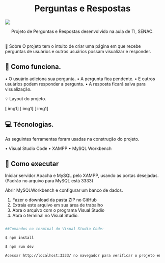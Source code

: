 <h1 align="center">Perguntas e Respostas</h1>

<img src="https://i.ibb.co/JzwMhsJ/banner-qea.png">

<p align="center">Projeto de Perguntas e Respostas desenvolvido na aula de TI, SENAC.</p>

<br>
🔸 Sobre
O projeto tem o intuito de criar uma página em que recebe perguntas de usuários e outros usuários possam visualizar e responder.

## 🔹 Como funciona.

• O usuário adiciona sua pergunta.
• A pergunta fica pendente.
• E outros usuários podem responder a pergunta.
• A resposta ficará salva para visualização.


💡 Layout do projeto.

[ img1]
[ img1]
[ img1]

## 💻 Técnologias.
As seguintes ferramentas foram usadas na construção do projeto.

• Visual Studio Code
• XAMPP
• MySQL Workbench

## 🔎 Como executar

Iniciar servidor Apacha e MySQL pelo XAMPP, usando as portas desejadas. (Padrão no arquivo para MySQL está 3333)

Abrir MySQLWorkbench e configurar um banco de dados.

1. Fazer o download da pasta ZIP no GitHub 
2. Extraia este arquivo em sua área de trabalho
3. Abra o arquivo com o programa Visual Studio
4. Abra o terminal no Visual Studio.

```bash

##Comandos no terminal do Visual Studio Code:

$ npm install

$ npm run dev

Acessar http://localhost:3333/ no navegador para verificar o projeto em servidor local.

```




